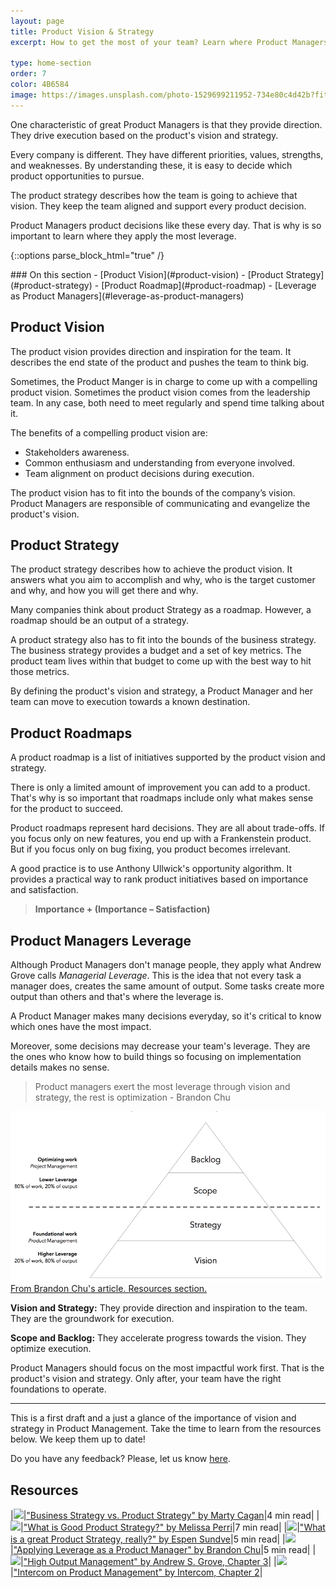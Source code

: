```yaml
---
layout: page
title: Product Vision & Strategy 
excerpt: How to get the most of your team? Learn where Product Managers apply the most leverage.

type: home-section
order: 7
color: 4B6584
image: https://images.unsplash.com/photo-1529699211952-734e80c4d42b?fit=crop&w=300&q=80
---
```


One characteristic of great Product Managers is that they provide direction. They drive execution based on the product's vision and strategy.

Every company is different. They have different priorities, values, strengths, and weaknesses. By understanding these, it is easy to decide which product opportunities to pursue.

The product strategy describes how the team is going to achieve that vision. They keep the team aligned and support every product decision.

Product Managers product decisions like these every day. That is why is  so important to learn where they apply the most leverage.

{::options parse_block_html="true" /}
<div class="table-of-content">
### On this section
- [Product Vision](#product-vision)
- [Product Strategy](#product-strategy)
- [Product Roadmap](#product-roadmap)
- [Leverage as Product Managers](#leverage-as-product-managers)
</div>

## Product Vision

The product vision provides direction and inspiration for the team.  It describes the end state of the product and pushes the team to think big.

Sometimes, the Product Manger is in charge to come up with a compelling product vision. Sometimes the product vision comes from the leadership team. In any case, both need to meet regularly and spend time talking about it.

The benefits of a compelling product vision are:
- Stakeholders awareness.
- Common enthusiasm and understanding from everyone involved.
- Team alignment on product decisions during execution.

The product vision has to fit into the bounds of the company’s vision. Product Managers are responsible of communicating and evangelize the product's vision.

## Product Strategy

The product strategy describes how to achieve the product vision. It answers what you aim to accomplish and why, who is the target customer and why, and how you will get there and why. 

Many companies think about product Strategy as a roadmap. However, a roadmap should be an output of a strategy.

A product strategy also has to fit into the bounds of the business strategy. The business strategy provides a budget and a set of key metrics. The product team lives within that budget to come up with the best way to hit those metrics.

By defining the product's vision and strategy, a Product Manager and her team can move to execution towards a known destination.

## Product Roadmaps

A product roadmap is a list of initiatives supported by the product vision and strategy.

There is only a limited amount of improvement you can add to a product. That's why is so important that roadmaps include only what makes sense for the product to succeed.

Product roadmaps represent hard decisions. They are all about trade-offs. If you focus only on new features, you end up with a Frankenstein product. But if you focus only on bug fixing, you product becomes irrelevant.

A good practice is to use Anthony Ullwick's opportunity algorithm. It provides a practical way to rank product initiatives based on importance and satisfaction.

> **Importance + (Importance – Satisfaction)**

## Product Managers Leverage

Although Product Managers don't manage people, they apply what Andrew Grove calls *Managerial Leverage*. This is the idea that not every task a manager does, creates the same amount of output. Some tasks create more output than others and that's where the leverage is.

A Product Manager makes many decisions everyday, so it's critical to know which ones have the most impact.

Moreover, some decisions may decrease your team's leverage.  They are the ones who know how to build things so focusing on implementation details makes no sense.

> Product managers exert the most leverage through vision and strategy, the rest is optimization - Brandon Chu

![](images/vision_strategy_pyramid.png "Vision & Strategy Pyramid")
<span>[From Brandon Chu's article. Resources section.](#resources)</span>

**Vision and Strategy:** They provide direction and inspiration to the team. They are the groundwork for execution.

**Scope and Backlog:** They accelerate progress towards the vision. They optimize execution.

Product Managers should focus on the most impactful work first. That is the product's vision and strategy. Only after, your team have the right foundations to operate.

---

This is a first draft and a just a glance of the importance of vision and strategy in Product Management. Take the time to learn from the resources below. We keep them up to date!

Do you have any feedback? Please, let us know [here](https://forms.gle/8VSU94ehuD1EBGG46).

## Resources

|![](https://img.icons8.com/ios/50/000000/notepad.png)|["Business Strategy vs. Product Strategy" by Marty Cagan](https://svpg.com/business-strategy-vs-product-strategy/)|4 min read|
|![](https://img.icons8.com/ios/50/000000/notepad.png)|["What is Good Product Strategy?" by Melissa Perri](https://medium.com/@melissaperri/what-is-good-product-strategy-8d5587cb7429)|7 min read|
|![](https://img.icons8.com/ios/50/000000/notepad.png)|["What is a great Product Strategy, really?" by Espen Sundve](https://uxdesign.cc/what-is-a-great-product-strategy-really-d22b14d54e8)|5 min read|
|![](https://img.icons8.com/ios/50/000000/notepad.png)|["Applying Leverage as a Product Manager" by Brandon Chu](https://blackboxofpm.com/applying-leverage-as-a-product-manager-ffad4a99db24)|5 min read|
|![](https://img.icons8.com/ios/50/000000/book.png)|["High Output Management" by Andrew S. Grove, Chapter 3](https://www.amazon.com/High-Output-Management-Andrew-Grove-ebook/dp/B015VACHOK/)|
|![](https://img.icons8.com/ios/50/000000/book.png)|["Intercom on Product Management" by Intercom, Chapter 2](https://www.intercom.com/books/product-management)|